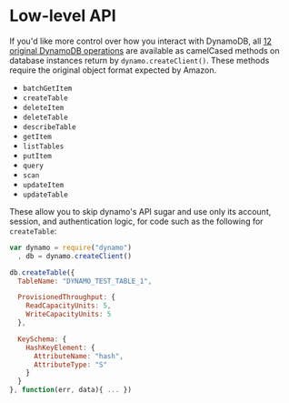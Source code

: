 # Low-level API

If you'd like more control over how you interact with DynamoDB, all [12 original DynamoDB operations][api] are available as camelCased methods on database instances return by `dynamo.createClient()`. These methods require the original object format expected by Amazon.

- `batchGetItem`
- `createTable`
- `deleteItem`
- `deleteTable`
- `describeTable`
- `getItem`
- `listTables`
- `putItem`
- `query`
- `scan`
- `updateItem`
- `updateTable`

These allow you to skip dynamo's API sugar and use only its account, session, and authentication logic, for code such as the following for `createTable`:

```javascript
var dynamo = require("dynamo")
  , db = dynamo.createClient()

db.createTable({
  TableName: "DYNAMO_TEST_TABLE_1",

  ProvisionedThroughput: {
    ReadCapacityUnits: 5,
    WriteCapacityUnits: 5
  },

  KeySchema: {
    HashKeyElement: {
      AttributeName: "hash",
      AttributeType: "S"
    }
  }
}, function(err, data){ ... })
```

[api]: http://docs.amazonwebservices.com/amazondynamodb/latest/developerguide/operationlist.html
